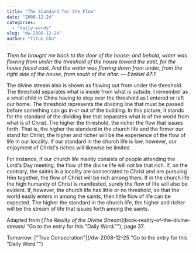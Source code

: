 ```yaml
---
title: "The Standard for the Flow"
date: "2008-12-24"
categories: 
  - "daily-words"
slug: "dw-2008-12-24"
author: "Titus Chu"
---
```


_Then he brought me back to the door of the house; and behold, water was flowing from under the threshold of the house toward the east, for the house faced east. And the water was flowing down from under, from the right side of the house, from south of the altar. — Ezekiel 47:1_

The divine stream also is shown as flowing out from under the threshold. The threshold separates what is inside from what is outside. I remember as a small child in China having to step over the threshold as I entered or left our home. The threshold represents the dividing line that must be passed before something can go in or out of the building. In this picture, it stands for the standard of the dividing line that separates what is of the world from what is of Christ. The higher the threshold, the richer the flow that issues forth. That is, the higher the standard in the church life and the firmer our stand for Christ, the higher and richer will be the experience of the flow of life in our locality. If our standard in the church life is low, however, our enjoyment of Christ's riches will likewise be limited.

For instance, if our church life mainly consists of people attending the Lord's Day meeting, the flow of the divine life will not be that rich. If, on the contrary, the saints in a locality are consecrated to Christ and are pursuing Him together, the flow of Christ will be rich among them. If in the church life the high humanity of Christ is manifested, surely the flow of life will also be evident. If, however, the church life has little or no threshold, so that the world easily enters in among the saints, then little flow of life can be expected. The higher the standard in the church life, the higher and richer will be the stream of life that issues forth among the saints.

Adapted from [_The Reality of the Divine Stream_](book-reality-of-the-divine-stream/ "Go to the entry for this "Daily Word.""), page 37.

Tomorrow: ["True Consecration"](/dw-2008-12-25 "Go to the entry for this "Daily Word."")
